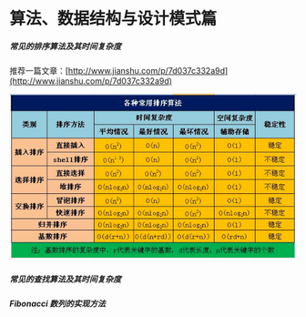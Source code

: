 # 算法、数据结构与设计模式篇

##### 常见的排序算法及其时间复杂度

推荐一篇文章：[http://www.jianshu.com/p/7d037c332a9d](http://www.jianshu.com/p/7d037c332a9d)

![](/assets/sort.png)

##### 常见的查找算法及其时间复杂度

##### Fibonacci 数列的实现方法





